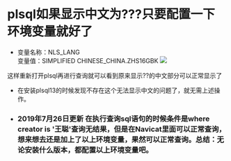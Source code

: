 # plsql如果显示中文为???只要配置一下环境变量就好了  
*  变量名称：NLS_LANG  
   变量值：SIMPLIFIED CHINESE_CHINA.ZHS16GBK 
 ![](https://upload-images.jianshu.io/upload_images/17736870-4cf9b8d30ff04de3.png?imageMogr2/auto-orient/strip%7CimageView2/2/w/1240)
 
 这样重新打开plsql再进行查询就可以看到原来显示??的中文部分可以正常显示了
  
* 在安装plsql13的时候发现不存在这个无法显示中文的问题了，就无需上述操作。  
  
* ### 2019年7月26日更新 在执行查询sql语句的时候条件是where creator is '王聪'查询无结果，但是在Navicat里面可以正常查询，想来想去还是加上了以上环境变量，果然可以正常查询。总结：无论安装什么版本，都配置以上环境变量吧。
